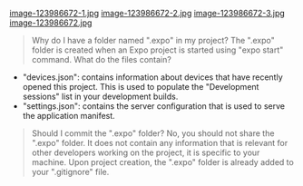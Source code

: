 [image-123986672-1.jpg](https://postimg.cc/SYC6tkkL)
[image-123986672-2.jpg](https://postimg.cc/CBDnw7XS)
[image-123986672-3.jpg](https://postimg.cc/PPdvkm4n)
[image-123986672.jpg](https://postimg.cc/MnFnRg8z)
> Why do I have a folder named ".expo" in my project?
The ".expo" folder is created when an Expo project is started using "expo start" command.
> What do the files contain?
- "devices.json": contains information about devices that have recently opened this project. This is used to populate the "Development sessions" list in your development builds.
- "settings.json": contains the server configuration that is used to serve the application manifest.
> Should I commit the ".expo" folder?
No, you should not share the ".expo" folder. It does not contain any information that is relevant for other developers working on the project, it is specific to your machine.
Upon project creation, the ".expo" folder is already added to your ".gitignore" file.
